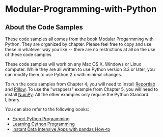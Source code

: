 # Modular-Programming-with-Python


About the Code Samples
----------------------

These code samples all comes from the book Modular Progarmming with Python.
They are organized by chapter.  Please feel free to copy and use these in
whatever way you like -- there are no restrictions at all on the use of these
code samples.

These code samples will work on any Mac OS X, Windows or Linux computer.  While
 they are all written to use Python version 3.3 or later, you can modify them to
use Python 2.x with minimal changes.

To run the code samples from Chapter 4, you will need to install [Reportlab](http://www.reportlab.com/opensource/) and [Pillow](http://python-pillow.org/). To use the "wrappers" example from Chapter 5, you will need to install [NumPy](http://www.numpy.org/).
All the other examples only require the Python Standard Library.

You can also refer to the following books:

* [Expert Python Programming](https://www.packtpub.com/application-development/expert-python-programming?utm_source=github&utm_medium=related&utm_campaign=9781847194947)
* [Learning Cython Programming](https://www.packtpub.com/application-development/learning-cython-programming?utm_source=github&utm_medium=related&utm_campaign=9781783280797)
* [Instant Data Intensive Apps with pandas How-to](https://www.packtpub.com/big-data-and-business-intelligence/instant-data-intensive-apps-pandas-how-instant?utm_source=github&utm_medium=related&utm_campaign=9781782165583)
